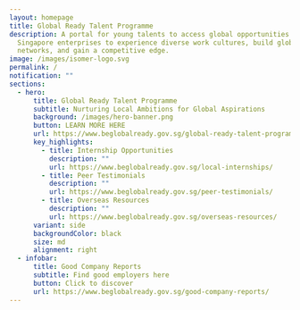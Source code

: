 ```yaml
---
layout: homepage
title: Global Ready Talent Programme
description: A portal for young talents to access global opportunities with
  Singapore enterprises to experience diverse work cultures, build global
  networks, and gain a competitive edge.
image: /images/isomer-logo.svg
permalink: /
notification: ""
sections:
  - hero:
      title: Global Ready Talent Programme
      subtitle: Nurturing Local Ambitions for Global Aspirations
      background: /images/hero-banner.png
      button: LEARN MORE HERE
      url: https://www.beglobalready.gov.sg/global-ready-talent-programme/
      key_highlights:
        - title: Internship Opportunities
          description: ""
          url: https://www.beglobalready.gov.sg/local-internships/
        - title: Peer Testimonials
          description: ""
          url: https://www.beglobalready.gov.sg/peer-testimonials/
        - title: Overseas Resources
          description: ""
          url: https://www.beglobalready.gov.sg/overseas-resources/
      variant: side
      backgroundColor: black
      size: md
      alignment: right
  - infobar:
      title: Good Company Reports
      subtitle: Find good employers here
      button: Click to discover
      url: https://www.beglobalready.gov.sg/good-company-reports/
---
```

